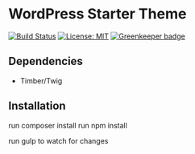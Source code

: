 # WordPress Starter Theme

[![Build Status](https://travis-ci.org/Beth3346/wp-starter-theme.svg?branch=master)](https://travis-ci.org/Beth3346/wp-starter-theme)
[![License: MIT](https://img.shields.io/badge/License-MIT-yellow.svg)](https://opensource.org/licenses/MIT) [![Greenkeeper badge](https://badges.greenkeeper.io/Beth3346/wp-starter-theme.svg)](https://greenkeeper.io/)



## Dependencies

* Timber/Twig

## Installation

run composer install
run npm install

run gulp to watch for changes
